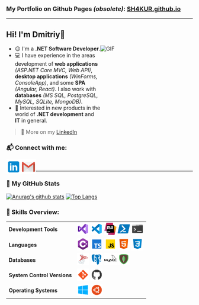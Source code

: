 ### My Portfolio on Github Pages _(obsolete)_: [SH4KUR.github.io](https://sh4kur.github.io/) 

---

## Hi! I'm Dmitriy👋

<img align="right" alt="GIF" height="250px" width="250px" src="https://media.giphy.com/media/du3J3cXyzhj75IOgvA/source.gif" />

* 😉 I'm a **.NET Software Developer**.
* 💻 I have experience in the areas development of **web applications** _(ASP.NET Core MVC, Web API)_, **desktop applications** _(WinForms, ConsoleApp)_, and some **SPA** _(Angular, React)_. I also work with **databases** _(MS SQL, PostgreSQL, MySQL, SQLite, MongoDB)_.
* 📣 Interested in new products in the world of **.NET development** and **IT** in general.

> 📃 More on my [LinkedIn](https://www.linkedin.com/in/lopatiev/)

### 📬 Connect with me:

[<img align="left" title="lopatiev | LinkedIn" width="40px" src="https://github.com/SH4KUR/SH4KUR/blob/master/icons/linkedin.png" />][linkedin]
[<img align="left" title="dmitriy.lopatiev | Gmail" width="40px" src="https://github.com/SH4KUR/SH4KUR/blob/master/icons/gmail.png" />][gmail]

<br />

---

### 📌 My GitHub Stats

[![Anurag's github stats](https://github-readme-stats.vercel.app/api?username=SH4KUR&show_icons=true&count_private=true&line_height=21)](https://github.com/anuraghazra/github-readme-stats)
[![Top Langs](https://github-readme-stats.vercel.app/api/top-langs/?username=SH4KUR&layout=compact&card_width=446)](https://github.com/anuraghazra/github-readme-stats)

### 💎 Skills Overview:

<table>
    <tr>
        <td><b>Development Tools</b></td>
        <td>
            <img title="Visual Studio 2019" width="33px" src="https://github.com/SH4KUR/SH4KUR/blob/master/icons/visual-studio-2019.png" />
            <img title="Visual Studio Code" width="33px" src="https://github.com/SH4KUR/SH4KUR/blob/master/icons/visual-studio-code-2019.png" />
            <img title="ReSharper" width="33px" src="https://github.com/SH4KUR/SH4KUR/blob/master/icons/resharper.png" />
            <img title="PowerShell" width="33px" src="https://github.com/SH4KUR/SH4KUR/blob/master/icons/powershell.png" />
            <img title="Console" width="33px" src="https://github.com/SH4KUR/SH4KUR/blob/master/icons/console.png" />
        </td>
    </tr>
    <tr>
        <td><b>Languages</b></td>
        <td>
            <img title="C#" width="33px" src="https://github.com/SH4KUR/SH4KUR/blob/master/icons/c-sharp.png" />
            <img title="TypeScript" width="33px" src="https://github.com/SH4KUR/SH4KUR/blob/master/icons/typescript.png" />
            <img title="JavaScript" width="33px" src="https://github.com/SH4KUR/SH4KUR/blob/master/icons/javascript.png" />
            <img title="HTML5" width="33px" src="https://github.com/SH4KUR/SH4KUR/blob/master/icons/html-5.png" />
            <img title="CSS3" width="33px" src="https://github.com/SH4KUR/SH4KUR/blob/master/icons/css3.png" />
        </td>
    </tr>
    <tr>
        <td><b>Databases</b></td>
        <td>
            <img title="Microsoft SQL Server" width="33px" src="https://github.com/SH4KUR/SH4KUR/blob/master/icons/microsoft-sql-server.png" />
            <img title="PostgreSQL" width="33px" src="https://github.com/SH4KUR/SH4KUR/blob/master/icons/postgresql.png" />
            <img title="MySQL" width="33px" src="https://github.com/SH4KUR/SH4KUR/blob/master/icons/mysql.png" />
            <img title="MongoDB" width="33px" src="https://github.com/SH4KUR/SH4KUR/blob/master/icons/mongodb.png" />
        </td>
    </tr>
    <tr>
        <td><b>System Control Versions</b></td>
        <td>
            <img title="Git" width="33px" src="https://github.com/SH4KUR/SH4KUR/blob/master/icons/git.png" />
            <img title="GitHub" width="33px" src="https://github.com/SH4KUR/SH4KUR/blob/master/icons/github.png" />
        </td>
    </tr>
    <tr>
        <td><b>Operating Systems</b></td>
        <td>
            <img title="Windows 10" width="33px" src="https://github.com/SH4KUR/SH4KUR/blob/master/icons/windows-10.png" />
            <img title="Ubuntu" width="33px" src="https://github.com/SH4KUR/SH4KUR/blob/master/icons/ubuntu.png" />
        </td>
    </tr>
</table>


[instagram]: https://www.instagram.com/_sh4kur_/
[linkedin]: https://www.linkedin.com/in/lopatiev/
[gmail]: mailto:dmitriy.lopatiev@gmail.com
